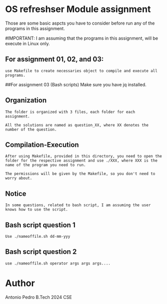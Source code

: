# OS refreshser Module assignment

Those are some basic aspcts you have to consider before run any
of the programs in this assignment.

#IMPORTANT: I am assuming that the programs in this assignment, will be execute in Linux only.


## For assignment 01, 02, and 03:
	use Makefile to create necessaries object to compile and execute all  
	programs.

##For assignment 03 (Bash scripts)
	Make sure you have jq installed. 

## Organization
	The folder is organized with 3 files, each folder for each
	assignment.
	
	All the solutions are named as question_XX, where XX denotes the number of the question.


## Compilation-Execution
	After using Makefile, provided in this directory, you need to open the 
	folder for the respective assignment and use ./XXX, where XXX is the name of the program you need to run.

	The permissions will be given by the Makefile, so you don't need to worry about.

## Notice
	
	In some questions, related to bash script, I am assuming the user knows how to use the script.
	
## Bash script question 1
	Use ./nameoffile.sh dd-mm-yyy

## Bash script question 2
	use ./nameoffile.sh operator args args args....


# Author
Antonio Pedro
B.Tech 2024
CSE
